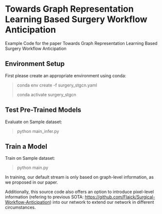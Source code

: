 # Towards Graph Representation Learning Based Surgery Workflow Anticipation
Example Code for the paper Towards Graph Representation Learning Based Surgery Workflow Anticipation
## Environment Setup
First please create an appropriate environment using conda: 

> conda env create -f surgery_stgcn.yaml
> 
> conda activate surgery_stgcn

## Test Pre-Trained Models
Evaluate on Sample dataset:
> python main_infer.py


## Train a Model
Train on Sample dataset:
> python main.py

In training, our default stream is only based on graph-level information, as we proposed in our paper. 

Additionally, this source code also offers an option to introduce pixel-level information (refering to previous SOTA: https://github.com/Flaick/Surgical-Workflow-Anticipation) into our network to extend our network in different circumstances.
